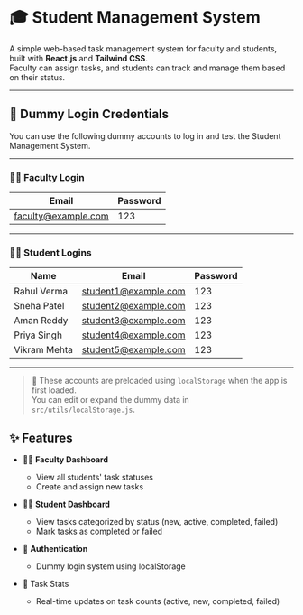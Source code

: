 # 🎓 Student Management System

A simple web-based task management system for faculty and students, built with **React.js** and **Tailwind CSS**.  
Faculty can assign tasks, and students can track and manage them based on their status.

---

## 👤 Dummy Login Credentials

You can use the following dummy accounts to log in and test the Student Management System.

---

### 🧑‍🏫 Faculty Login

| Email                | Password |
|---------------------|----------|
| faculty@example.com | 123      |

---

### 🧑‍🎓 Student Logins

| Name             | Email                | Password |
|------------------|----------------------|----------|
| Rahul Verma      | student1@example.com | 123      |
| Sneha Patel      | student2@example.com | 123      |
| Aman Reddy       | student3@example.com | 123      |
| Priya Singh      | student4@example.com | 123      |
| Vikram Mehta     | student5@example.com | 123      |

---

> 🔐 These accounts are preloaded using `localStorage` when the app is first loaded.  
> You can edit or expand the dummy data in `src/utils/localStorage.js`.

## ✨ Features

- 👨‍🏫 **Faculty Dashboard**
  - View all students' task statuses
  - Create and assign new tasks

- 👩‍🎓 **Student Dashboard**
  - View tasks categorized by status (new, active, completed, failed)
  - Mark tasks as completed or failed

- 🔐 **Authentication**
  - Dummy login system using localStorage

- 🎯 Task Stats
  - Real-time updates on task counts (active, new, completed, failed)